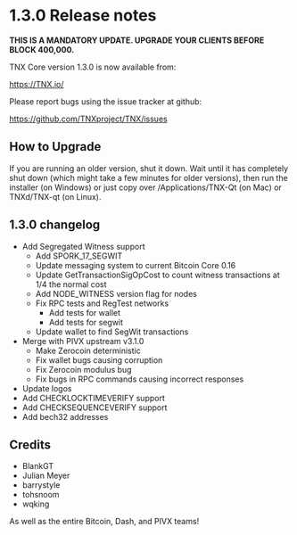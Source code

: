 1.3.0 Release notes
====================

**THIS IS A MANDATORY UPDATE. UPGRADE YOUR CLIENTS BEFORE BLOCK 400,000.**

TNX Core version 1.3.0 is now available from:

  https://TNX.io/

Please report bugs using the issue tracker at github:

  https://github.com/TNXproject/TNX/issues


How to Upgrade
--------------

If you are running an older version, shut it down. Wait until it has completely
shut down (which might take a few minutes for older versions), then run the
installer (on Windows) or just copy over /Applications/TNX-Qt (on Mac) or
TNXd/TNX-qt (on Linux).


1.3.0 changelog
----------------

- Add Segregated Witness support
  - Add SPORK_17_SEGWIT
  - Update messaging system to current Bitcoin Core 0.16
  - Update GetTransactionSigOpCost to count witness transactions at 1/4 the normal cost
  - Add NODE_WITNESS version flag for nodes
  - Fix RPC tests and RegTest networks
    - Add tests for wallet
    - Add tests for segwit
  - Update wallet to find SegWit transactions
- Merge with PIVX upstream v3.1.0
  - Make Zerocoin deterministic
  - Fix wallet bugs causing corruption
  - Fix Zerocoin modulus bug
  - Fix bugs in RPC commands causing incorrect responses
- Update logos
- Add CHECKLOCKTIMEVERIFY support
- Add CHECKSEQUENCEVERIFY support
- Add bech32 addresses


Credits
--------

- BlankGT
- Julian Meyer
- barrystyle
- tohsnoom
- wqking

As well as the entire Bitcoin, Dash, and PIVX teams!